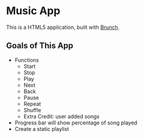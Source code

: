 # Music App

This is a HTML5 application, built with [Brunch](http://brunch.io).

## Goals of This App
* Functions
    * Start
    * Stop
    * Play
    * Next
    * Back
    * Pause
    * Repeat
    * Shuffle
    * Extra Credit: user added songs
* Progress bar will show percentage of song played
* Create a static playlist 

